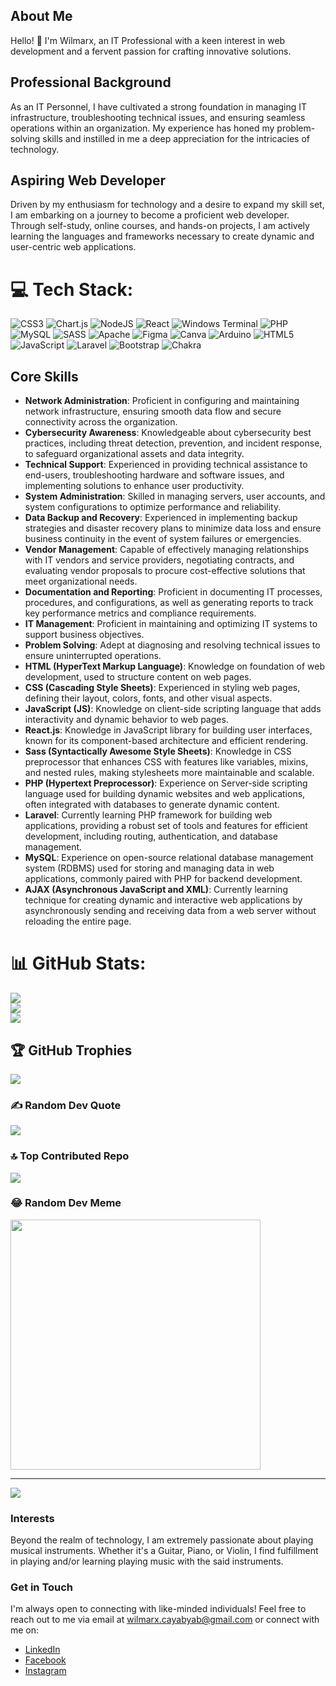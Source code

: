 ## About Me

Hello! 👋 I'm Wilmarx, an IT Professional with a keen interest in web development and a fervent passion for crafting innovative solutions.

## Professional Background

As an IT Personnel, I have cultivated a strong foundation in managing IT infrastructure, troubleshooting technical issues, and ensuring seamless operations within an organization. My experience has honed my problem-solving skills and instilled in me a deep appreciation for the intricacies of technology.

## Aspiring Web Developer

Driven by my enthusiasm for technology and a desire to expand my skill set, I am embarking on a journey to become a proficient web developer. Through self-study, online courses, and hands-on projects, I am actively learning the languages and frameworks necessary to create dynamic and user-centric web applications.

# 💻 Tech Stack:
![CSS3](https://img.shields.io/badge/css3-%231572B6.svg?style=for-the-badge&logo=css3&logoColor=white) ![Chart.js](https://img.shields.io/badge/chart.js-F5788D.svg?style=for-the-badge&logo=chart.js&logoColor=white) ![NodeJS](https://img.shields.io/badge/node.js-6DA55F?style=for-the-badge&logo=node.js&logoColor=white) ![React](https://img.shields.io/badge/react-%2320232a.svg?style=for-the-badge&logo=react&logoColor=%2361DAFB) ![Windows Terminal](https://img.shields.io/badge/Windows%20Terminal-%234D4D4D.svg?style=for-the-badge&logo=windows-terminal&logoColor=white) ![PHP](https://img.shields.io/badge/php-%23777BB4.svg?style=for-the-badge&logo=php&logoColor=white) ![MySQL](https://img.shields.io/badge/mysql-%2300000f.svg?style=for-the-badge&logo=mysql&logoColor=white) ![SASS](https://img.shields.io/badge/SASS-hotpink.svg?style=for-the-badge&logo=SASS&logoColor=white) ![Apache](https://img.shields.io/badge/apache-%23D42029.svg?style=for-the-badge&logo=apache&logoColor=white) ![Figma](https://img.shields.io/badge/figma-%23F24E1E.svg?style=for-the-badge&logo=figma&logoColor=white) ![Canva](https://img.shields.io/badge/Canva-%2300C4CC.svg?style=for-the-badge&logo=Canva&logoColor=white) ![Arduino](https://img.shields.io/badge/-Arduino-00979D?style=for-the-badge&logo=Arduino&logoColor=white) ![HTML5](https://img.shields.io/badge/html5-%23E34F26.svg?style=for-the-badge&logo=html5&logoColor=white) ![JavaScript](https://img.shields.io/badge/javascript-%23323330.svg?style=for-the-badge&logo=javascript&logoColor=%23F7DF1E) ![Laravel](https://img.shields.io/badge/laravel-%23FF2D20.svg?style=for-the-badge&logo=laravel&logoColor=white) ![Bootstrap](https://img.shields.io/badge/bootstrap-%238511FA.svg?style=for-the-badge&logo=bootstrap&logoColor=white) ![Chakra](https://img.shields.io/badge/chakra-%234ED1C5.svg?style=for-the-badge&logo=chakraui&logoColor=white)
## Core Skills
- **Network Administration**: Proficient in configuring and maintaining network infrastructure, ensuring smooth data flow and secure connectivity across the organization.
- **Cybersecurity Awareness**: Knowledgeable about cybersecurity best practices, including threat detection, prevention, and incident response, to safeguard organizational assets and data integrity.
- **Technical Support**: Experienced in providing technical assistance to end-users, troubleshooting hardware and software issues, and implementing solutions to enhance user productivity.
- **System Administration**: Skilled in managing servers, user accounts, and system configurations to optimize performance and reliability.
- **Data Backup and Recovery**: Experienced in implementing backup strategies and disaster recovery plans to minimize data loss and ensure business continuity in the event of system failures or emergencies.
- **Vendor Management**: Capable of effectively managing relationships with IT vendors and service providers, negotiating contracts, and evaluating vendor proposals to procure cost-effective solutions that meet organizational needs.
- **Documentation and Reporting**: Proficient in documenting IT processes, procedures, and configurations, as well as generating reports to track key performance metrics and compliance requirements.
- **IT Management**: Proficient in maintaining and optimizing IT systems to support business objectives.
- **Problem Solving**: Adept at diagnosing and resolving technical issues to ensure uninterrupted operations.
- **HTML (HyperText Markup Language)**: Knowledge on foundation of web development, used to structure content on web pages.
- **CSS (Cascading Style Sheets)**: Experienced in styling web pages, defining their layout, colors, fonts, and other visual aspects.
- **JavaScript (JS)**: Knowledge on client-side scripting language that adds interactivity and dynamic behavior to web pages.
- **React.js**: Knowledge in JavaScript library for building user interfaces, known for its component-based architecture and efficient rendering.
- **Sass (Syntactically Awesome Style Sheets)**: Knowledge in CSS preprocessor that enhances CSS with features like variables, mixins, and nested rules, making stylesheets more maintainable and scalable.
- **PHP (Hypertext Preprocessor)**: Experience on Server-side scripting language used for building dynamic websites and web applications, often integrated with databases to generate dynamic content.
- **Laravel**: Currently learning PHP framework for building web applications, providing a robust set of tools and features for efficient development, including routing, authentication, and database management.
- **MySQL**: Experience on open-source relational database management system (RDBMS) used for storing and managing data in web applications, commonly paired with PHP for backend development.
- **AJAX (Asynchronous JavaScript and XML)**: Currently learning technique for creating dynamic and interactive web applications by asynchronously sending and receiving data from a web server without reloading the entire page.
# 📊 GitHub Stats:
![](https://github-readme-stats.vercel.app/api?username=zhackdtech&theme=dark&hide_border=false&include_all_commits=false&count_private=false)<br/>
![](https://github-readme-streak-stats.herokuapp.com/?user=zhackdtech&theme=dark&hide_border=false)<br/>
![](https://github-readme-stats.vercel.app/api/top-langs/?username=zhackdtech&theme=dark&hide_border=false&include_all_commits=false&count_private=false&layout=compact)

## 🏆 GitHub Trophies
![](https://github-profile-trophy.vercel.app/?username=zhackdtech&theme=gruvbox&no-frame=false&no-bg=true&margin-w=4)

### ✍️ Random Dev Quote
![](https://quotes-github-readme.vercel.app/api?type=vetical&theme=light)

### 🔝 Top Contributed Repo
![](https://github-contributor-stats.vercel.app/api?username=zhackdtech&limit=5&theme=dark&combine_all_yearly_contributions=true)

### 😂 Random Dev Meme
<img src='https://randommeme-five.vercel.app/' style="height: 400px;"/>

---
[![](https://visitcount.itsvg.in/api?id=zhackdtech&icon=5&color=7)](https://visitcount.itsvg.in)

### Interests

Beyond the realm of technology, I am extremely passionate about playing musical instruments. Whether it's a Guitar, Piano, or Violin, I find fulfillment in playing and/or learning playing music with the said instruments.

### Get in Touch

I'm always open to connecting with like-minded individuals! Feel free to reach out to me via email at [wilmarx.cayabyab@gmail.com](mailto:wilmarx.cayabyab@gmail.com) or connect with me on:

- [LinkedIn](https://www.linkedin.com/in/wilmarx-cayabyab/)
- [Facebook](https://www.facebook.com/profile.php?id=61550879160614)
- [Instagram](https://www.instagram.com/marx.wil/)



